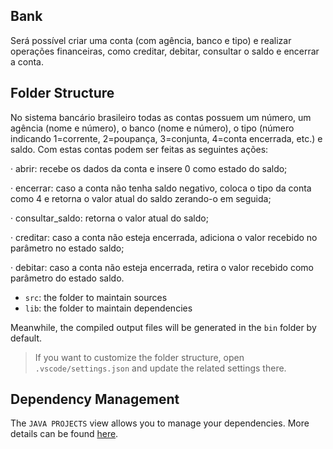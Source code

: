 ## Bank

Será possível criar uma conta (com agência, banco e tipo) e realizar operações financeiras, como creditar, debitar, consultar o saldo e encerrar a conta.

## Folder Structure

No sistema bancário brasileiro todas as contas possuem um número, um agência (nome e número), o banco (nome e número), o tipo (número indicando 1=corrente, 2=poupança, 3=conjunta, 4=conta encerrada, etc.) e saldo. Com estas contas podem ser feitas as seguintes ações:

· abrir: recebe os dados da conta e insere 0 como estado do saldo;

· encerrar: caso a conta não tenha saldo negativo, coloca o tipo da conta como 4 e retorna o valor atual do saldo zerando-o em seguida;

· consultar_saldo: retorna o valor atual do saldo;

· creditar: caso a conta não esteja encerrada, adiciona o valor recebido no parâmetro no estado saldo;

· debitar: caso a conta não esteja encerrada, retira o valor recebido como parâmetro do estado saldo.

- `src`: the folder to maintain sources
- `lib`: the folder to maintain dependencies

Meanwhile, the compiled output files will be generated in the `bin` folder by default.

> If you want to customize the folder structure, open `.vscode/settings.json` and update the related settings there.

## Dependency Management

The `JAVA PROJECTS` view allows you to manage your dependencies. More details can be found [here](https://github.com/microsoft/vscode-java-dependency#manage-dependencies).
